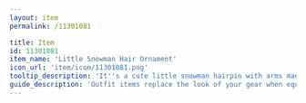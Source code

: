 ```yaml
---
layout: item
permalink: /11301081

title: Item
id: 11301081
item_name: 'Little Snowman Hair Ornament'
icon_url: 'item/icon/11301081.png'
tooltip_description: 'It''s a cute little snowman hairpin with arms made out of branches! '
guide_description: 'Outfit items replace the look of your gear when equipped.'
---
```


